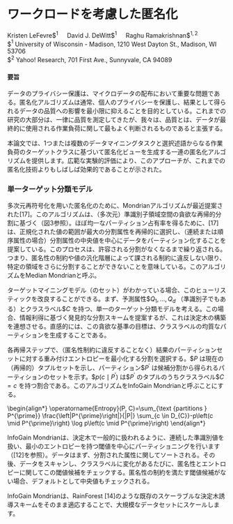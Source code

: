 # ワークロードを考慮した匿名化

Kristen LeFevre$$^{1} \quad$ David J. DeWitt$${ }^{1} \quad$ Raghu Ramakrishnan$${ }^{1,2}$<br> $${ }^{1}$ University of Wisconsin - Madison, 1210 West Dayton St., Madison, WI 53706<br>$${ }^{2}$ Yahoo! Research, 701 First Ave., Sunnyvale, CA 94089


#### 要旨

データのプライバシー保護は、マイクロデータの配布において重要な問題である。匿名化アルゴリズムは通常、個人のプライバシーを保護し、結果として得られるデータの品質への影響を最小限に抑えることを目的としている。これまでの研究の大部分は、一律に品質を測定してきたが、我々は、品質とは、データが最終的に使用される作業負荷に関して最もよく判断されるものであると主張する。

本論文では、1つまたは複数のデータマイニングタスクと選択述語からなる作業負荷のターゲットクラスに基づいて匿名化ビューを生成する一連の匿名化アルゴリズムを提供します。広範な実験的評価により、このアプローチが、これまでの匿名化技術よりもしばしば効果的であることが示された。


### 単一ターゲット分類モデル

多次元再符号化を用いた匿名化のために、Mondrianアルゴリズムが最近提案された[17]。このアルゴリズムは、（多次元）準識別子領域空間の貪欲な再帰的分割に基づく（図3参照）。ほぼ均一なパーティション占有率を得るために、[17]は、正規化された値の範囲が最大の分割属性を再帰的に選択し、（連続または順序属性の場合）分割属性の中央値を中心にデータをパーティション化することを提案している。このプロセスは、許容される分割がなくなるまで繰り返される。つまり、匿名性の制約や値の汎化階層によって課される制約に違反しない限り、特定の領域をさらに分割することができないことを意味している。このアルゴリズムをMedian Mondrianと呼ぶ。

ターゲットマイニングモデル（のセット）がわかっている場合、このヒューリスティックを改良することができる。まず、予測属性$$Q_{1}, \ldots, Q_{d}$ （準識別子でもある）とクラスラベル$$C$ を持つ、単一のターゲット分類モデルを考える。この場合、情報利得に基づく発見的な分割スキームを提案するが、これは決定木の構築を連想させる。直感的には、この貪欲な基準の目標は、クラスラベルの均質なパーティションを生成することである。

各再帰ステップで、（匿名性制約に違反することなく）結果のパーティションセットに対する重み付けエントロピーを最小化する分割を選択する。$$P$ は現在の（再帰的）タプルセットを示し、パーティション$$P^{\prime}$ は候補分割から得られるパーティションのセットを示す。$$p\left(c \mid P^{\prime}\right)$ は$$P^{\prime}$ のタプルのうちクラスラベル$$C=c$ を持つ割合である。このアルゴリズムをInfoGain Mondrianと呼ぶことにする。

\begin{align*}
\operatorname{Entropy}(P, C)=\sum_{\text {partitions } P^{\prime}} \frac{\left|P^{\prime}\right|}{|P|} \sum_{c \in D_{C}}-p\left(c \mid P^{\prime}\right) \log p\left(c \mid P^{\prime}\right)
\end{align*}

InfoGain Mondrianは、決定木で一般的に扱われるように、連続した準識別値を扱い、最小のエントロピーを持つ閾値を中心にパーティショニングを行います（[12]を参照）。データはまず、分割された属性に関してソートされる。その後、データをスキャンし、クラスラベルに変化があるたびに、匿名性とエントロピーに関してこの閾値候補をチェックする。匿名性の制約を満たす閾値候補がない場合、デフォルトとして中央値もチェックされる。

InfoGain Mondrianは、RainForest [14]のような既存のスケーラブルな決定木誘導スキームをそのまま適応することで、大規模なデータセットにスケールします。
